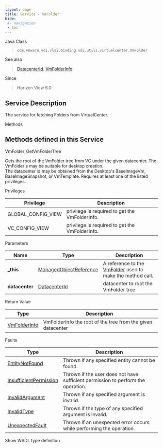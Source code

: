 ```yaml
---
layout: page
title: Service - VmFolder
hide:
 #- navigation
 - toc
---
```


  
  
  



Java Class  
> `com.vmware.vdi.vlsi.binding.vdi.utils.virtualcenter.VmFolder`

See also  
> [DatacenterId](vdi.entity.DatacenterId.md), [VmFolderInfo](vdi.utils.virtualcenter.VmFolder.VmFolderInfo.md)

Since  
> Horizon View 6.0


  


## Service Description

The service for fetching Folders from VirtualCenter. 

Methods

Methods defined in this Service   
---  
VmFolder_GetVmFolderTree  
  



Gets the root of the VmFolder tree from VC under the given datacenter. The VmFolder's may be suitable for desktop creation.   
The datacenter id may be obtained from the Desktop's BaseImageVm, BaseImageSnapshot, or VmTemplate. Requires at least one of the listed privileges. 

Privileges 

Privilege |  Description   
---|---  
GLOBAL_CONFIG_VIEW|  privilege is required to get the VmFolderInfo.   
VC_CONFIG_VIEW|  privilege is required to get the VmFolderInfo.   
  


Parameters 

Name| Type| Description  
---|---|---  
**_this**| [ManagedObjectReference](vmodl.ManagedObjectReference.md)|  A reference to the [VmFolder](vdi.utils.virtualcenter.VmFolder.md) used to make the method call.   
**datacenter**| [DatacenterId](vdi.entity.DatacenterId.md)|  datacenter to root the VmFolder tree   
  
  


Return Value 

Type |  Description   
---|---  
[VmFolderInfo](vdi.utils.virtualcenter.VmFolder.VmFolderInfo.md)| VmFolderInfo the root of the tree from the given datacenter  
  


Faults 

Type |  Description   
---|---  
[EntityNotFound](vdi.fault.EntityNotFound.md)| Thrown if any specified entity cannot be found.  
[InsufficientPermission](vdi.fault.InsufficientPermission.md)| Thrown if the user does not have sufficient permission to perform the operation.  
[InvalidArgument](vdi.fault.InvalidArgument.md)| Thrown if any specified argument is invalid.  
[InvalidType](vdi.fault.InvalidType.md)| Thrown if the type of any specified argument is invalid.  
[UnexpectedFault](vdi.fault.UnexpectedFault.md)| Thrown if an unexpected error occurs while performing the operation.  
  
Show WSDL type definition

  
  
  
  
  
  
  
